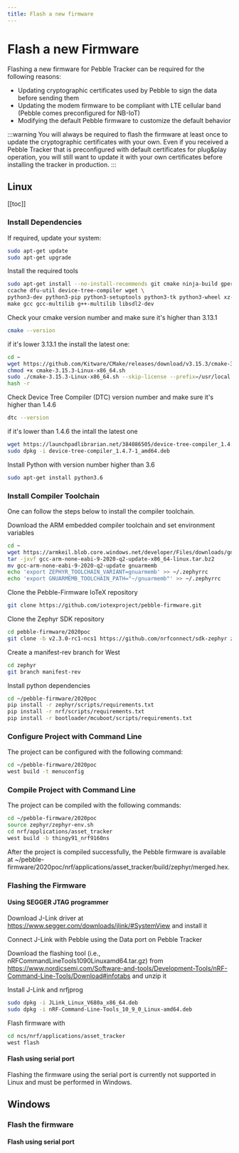 ```yaml
---
title: Flash a new firmware
---
```


# Flash a new Firmware

Flashing a new firmware for Pebble Tracker can be required for the following reasons:

- Updating cryptographic certificates used by Pebble to sign the data before sending them
- Updating the modem firmware to be compliant with LTE cellular band (Pebble comes preconfigured for NB-IoT)
- Modifying the default Pebble firmware to customize the default behavior

:::warning
You will always be required to flash the firmware at least once to update the cryptographic certificates with your own. Even if you received a Pebble Tracker that is preconfigured with default certificates for plug&play operation, you will still want to update it with your own certificates before installing the tracker in production.
:::

## Linux

[[toc]]

### Install Dependencies

If required, update your system:

```sh
sudo apt-get update
sudo apt-get upgrade
```

Install the required tools

```sh
sudo apt-get install --no-install-recommends git cmake ninja-build gperf \
ccache dfu-util device-tree-compiler wget \
python3-dev python3-pip python3-setuptools python3-tk python3-wheel xz-utils file \
make gcc gcc-multilib g++-multilib libsdl2-dev

```

Check your cmake version number and make sure it's higher than 3.13.1

```sh
cmake --version
```

if it's lower 3.13.1 the install the latest one:

```sh
cd ~
wget https://github.com/Kitware/CMake/releases/download/v3.15.3/cmake-3.15.3-Linux-x86_64.sh
chmod +x cmake-3.15.3-Linux-x86_64.sh
sudo ./cmake-3.15.3-Linux-x86_64.sh --skip-license --prefix=/usr/local
hash -r

```

Check Device Tree Compiler (DTC) version number and make sure it's higher than 1.4.6

```sh
dtc --version
```

if it's lower than 1.4.6 the intall the latest one

```sh
wget https://launchpadlibrarian.net/384086505/device-tree-compiler_1.4.7-1_amd64.deb
sudo dpkg -i device-tree-compiler_1.4.7-1_amd64.deb

```

Install Python with version number higher than 3.6

```sh
sudo apt-get install python3.6
```

### Install Compiler Toolchain

One can follow the steps below to install the compiler toolchain.

Download the ARM embedded compiler toolchain and set environment variables

```sh
cd ~
wget https://armkeil.blob.core.windows.net/developer/Files/downloads/gnu-rm/9-2020q2/gcc-arm-none-eabi-9-2020-q2-update-x86_64-linux.tar.bz2
tar -jxvf gcc-arm-none-eabi-9-2020-q2-update-x86_64-linux.tar.bz2
mv gcc-arm-none-eabi-9-2020-q2-update gnuarmemb
echo 'export ZEPHYR_TOOLCHAIN_VARIANT=gnuarmemb' >> ~/.zephyrrc
echo 'export GNUARMEMB_TOOLCHAIN_PATH="~/gnuarmemb"' >> ~/.zephyrrc
```

Clone the Pebble-Firmware IoTeX repository

```sh
git clone https://github.com/iotexproject/pebble-firmware.git
```

Clone the Zephyr SDK repository

```sh
cd pebble-firmware/2020poc
git clone -b v2.3.0-rc1-ncs1 https://github.com/nrfconnect/sdk-zephyr zephyr
```

Create a manifest-rev branch for West

```sh
cd zephyr
git branch manifest-rev
```

Install python dependencies

```sh
cd ~/pebble-firmware/2020poc
pip install -r zephyr/scripts/requirements.txt
pip install -r nrf/scripts/requirements.txt
pip install -r bootloader/mcuboot/scripts/requirements.txt
```

### Configure Project with Command Line

The project can be configured with the following command:

```sh
cd ~/pebble-firmware/2020poc
west build -t menuconfig
```

### Compile Project with Command Line

The project can be compiled with the following commands:

```sh
cd ~/pebble-firmware/2020poc
source zephyr/zephyr-env.sh
cd nrf/applications/asset_tracker
west build -b thingy91_nrf9160ns
```

After the project is compiled successfully, the Pebble firmware is available at ~/pebble-firmware/2020poc/nrf/applications/asset_tracker/build/zephyr/merged.hex.

### Flashing the Firmware

#### Using SEGGER JTAG programmer

Download J-Link driver at
https://www.segger.com/downloads/jlink/#SystemView and install it

Connect J-Link with Pebble using the Data port on Pebble Tracker

Download the flashing tool (i.e., nRFCommandLineTools1090Linuxamd64.tar.gz) from https://www.nordicsemi.com/Software-and-tools/Development-Tools/nRF-Command-Line-Tools/Download#infotabs and unzip it

Install J-Link and nrfjprog

```sh
sudo dpkg -i JLink_Linux_V680a_x86_64.deb
sudo dpkg -i nRF-Command-Line-Tools_10_9_0_Linux-amd64.deb
```

Flash firmware with

```sh
cd ncs/nrf/applications/asset_tracker
west flash
```

#### Flash using serial port

Flashing the firmware using the serial port is currently not supported in Linux and must be performed in Windows.

## Windows

### Flash the firmware

#### Flash using serial port
